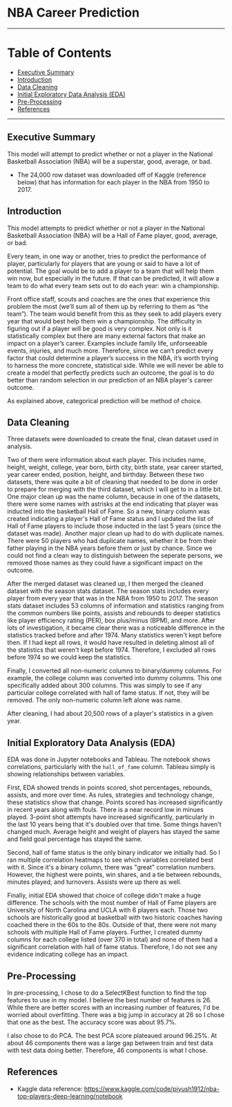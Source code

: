 # NBA Career Prediction
------------------------
# Table of Contents
- [Executive Summary](#first-point)
- [Introduction](#second-point)
- [Data Cleaning](#third-point)
- [Initial Exploratory Data Analysis (EDA)](#fourth-point)
- [Pre-Processing](#fifth-point)
- [References](#sixth-point)
------------------------
## Executive Summary<a name="first-point"></a>

This model will attempt to predict whether or not a player in the National Basketball Association (NBA) will be a superstar, good, average, or bad.
- The 24,000 row dataset was downloaded off of Kaggle (reference below) that has information for each player in the NBA from 1950 to 2017.

## Introduction<a name="second-point"></a>

This model attempts to predict whether or not a player in the National Basketball Association (NBA) will be a Hall of Fame player, good, average, or bad.

Every team, in one way or another, tries to predict the performance of player, particularly for players that are young or said to have a lot of potential. The goal would be to add a player to a team that will help them win now, but especially in the future. If that can be predicted, it will allow a team to do what every team sets out to do each year: win a championship.

Front office staff, scouts and coaches are the ones that experience this problem the most (we’ll sum all of them up by referring to them as “the team”). The team would benefit from this as they seek to add players every year that would best help them win a championship. The difficulty in figuring out if a player will be good is very complex. Not only is it statistically complex but there are many external factors that make an impact on a player’s career. Examples include family life, unforseeable events, injuries, and much more. Therefore, since we can’t predict every factor that could determine a player’s success in the NBA, it’s worth trying to harness the more concrete, statistical side. While we will never be able to create a model that perfectly predicts such an outcome, the goal is to do better than random selection in our prediction of an NBA player's career outcome.

As explained above, categorical prediction will be method of choice. 

## Data Cleaning<a name="third-point"></a>

Three datasets were downloaded to create the final, clean dataset used in analysis. 

Two of them were information about each player. This includes name, height, weight, college, year born, birth city, birth state, year career started, year career ended, position, height, and birthday. Between these two datasets, there was quite a bit of cleaning that needed to be done in order to prepare for merging with the third dataset, which I will get to in a little bit. One major clean up was the name column, because in one of the datasets, there were some names with astrisks at the end indicating that player was inducted into the basketball Hall of Fame. So a new, binary column was created indicating a player's Hall of Fame status and I updated the list of Hall of Fame players to include those inducted in the last 5 years (since the dataset was made). Another major clean up had to do with duplicate names. There were 50 players who had duplicate names, whether it be from their father playing in the NBA years before them or just by chance. Since we could not find a clean way to distinguish between the seperate persons, we removed those names as they could have a significant impact on the outcome.

After the merged dataset was cleaned up, I then merged the cleaned dataset with the season stats dataset. The season stats includes every player from every year that was in the NBA from 1950 to 2017. The season stats dataset includes 53 columns of information and statistics ranging from the common numbers like points, assists and rebounds to deeper statistics like player efficiency rating (PER), box plus/minus (BPM), and more. After lots of investigation, it became clear there was a noticeable difference in the statistics tracked before and after 1974. Many statistics weren't kept before then. If I had kept all rows, it would have resulted in deleting almost all of the statistics that weren't kept before 1974. Therefore, I excluded all rows before 1974 so we could keep the statistics.

Finally, I converted all non-numeric columns to binary/dummy columns. For example, the college column was converted into dummy columns. This one specifically added about 300 columns. This was simply to see if any particular college correlated with hall of fame status. If not, they will be removed. The only non-numeric column left alone was name.

After cleaning, I had about 20,500 rows of a player's statistics in a given year.

## Initial Exploratory Data Analysis (EDA)<a name="fourth-point"></a>

EDA was done in Jupyter notebooks and Tableau. The notebook shows correlations, particularly with the `hall_of_fame` column. Tableau simply is showing relationships between variables.

First, EDA showed trends in points scored, shot percentages, rebounds, assists, and more over time. As rules, strategies and technology change, these statistics show that change. Points scored has increased significantly in recent years along with fouls. There is a near record low in minues played. 3-point shot attempts have increased significantly, particularly in the last 10 years being that it's doubled over that time. Some things haven't changed much. Average height and weight of players has stayed the same and field goal percentage has stayed the same.

Second, hall of fame status is the only binary indicator we initially had. So I ran multiple correlation heatmaps to see which variables correlated best with it. Since it's a binary column, there was "great" correlation numbers. However, the highest were points, win shares, and a tie between rebounds, minutes played, and turnovers. Assists were up there as well.

Finally, initial EDA showed that choice of college didn't make a huge difference. The schools with the most number of Hall of Fame players are University of North Carolina and UCLA with 6 players each. Those two schools are historically good at basketball with two historic coaches having coached there in the 60s to the 80s. Outside of that, there were not many schools with multiple Hall of Fame players. Further, I created dummy columns for each college listed (over 370 in total) and none of them had a significant correlation with hall of fame status. Therefore, I do not see any evidence indicating college has an impact.

## Pre-Processing<a name="fifth-point"></a>

In pre-processing, I chose to do a SelectKBest function to find the top features to use in my model. I believe the best number of features is 26. While there are better scores with an increasing number of features, I'd be worried about overfitting. There was a big jump in accuracy at 26 so I chose that one as the best. The accuracy score was about 95.7%.

I also chose to do PCA. The best PCA score plateaued around 96.25%. At about 46 components there was a large gap between train and test data with test data doing better. Therefore, 46 components is what I chose.

## References<a name="sixth-point"></a>

- Kaggle data reference: https://www.kaggle.com/code/piyush1912/nba-top-players-deep-learning/notebook

